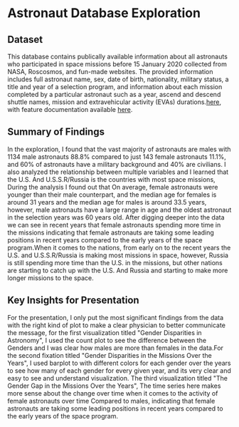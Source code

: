 # Astronaut Database Exploration

## Dataset

This database contains publically available information 
about all astronauts who participated in space missions 
before 15 January 2020 collected from NASA, Roscosmos, 
and fun-made websites. The provided information includes full astronaut name, 
sex, date of birth, nationality, military status, a title and year of a selection program, 
and information about each mission completed by a particular astronaut such as a year, ascend 
and descend shuttle names, mission and extravehicular activity (EVAs) 
durations.[here](https://raw.githubusercontent.com/rfordatascience/tidytuesday/master/data/2020/2020-07-14/astronauts.csv),
with feature documentation available [here](https://github.com/rfordatascience/tidytuesday/blob/master/data/2020/2020-07-14/readme.md).


## Summary of Findings

In the exploration, I found that the vast majority of astronauts are males with 1134 male 
astronauts 88.8% compared to just 143 female astronauts 11.1%, and 60% of astronauts have 
a military background and 40% are civilians. I also analyzed the relationship between multiple 
variables and I learned that the U.S. And U.S.S.R/Russia is the countries with most space missions,
During the analysis I found out that On average, female astronauts were 
younger than their male counterpart, and the median age for females is around 
31 years and the median age for males is around 33.5 years, however, male astronauts 
have a large range in age and the oldest astronaut in the selection years was 60 years old.
After digging deeper into the data we can see in recent years that female astronauts spending 
more time in the missions indicating that female astronauts are taking some leading positions in 
recent years compared to the early years of the space program.When it comes to the nations, from early 
on to the recent years the U.S. and U.S.S.R/Russia is making most missions in space, however, Russia is 
still spending more time than the U.S. in the missions, but other nations are starting to 
catch up with the U.S. And Russia and starting to make more longer missions to the space. 

## Key Insights for Presentation

For the presentation, I only put the most significant findings from the data with the right kind 
of plot to make a clear physician to better communicate the message, for the first visualization 
titled "Gender Disparities in Astronomy", I used the count plot 
to see the difference between the Genders and I was clear how males are 
more than females in the data.For the second fixation titled "Gender Disparities in the Missions Over the Years", 
I used barplot to with different colors for each gender over the years to see how many of each gender for every given year, 
and its very clear and easy to see and understand visualization.
The third visualization titled "The Gender Gap in the Missions Over the Years", The time series 
here makes more sense about the change over time when it comes to the activity of female astronauts over time 
Compared to males, indicating that female astronauts are taking some leading positions in recent years compared 
to the early years of the space program.
